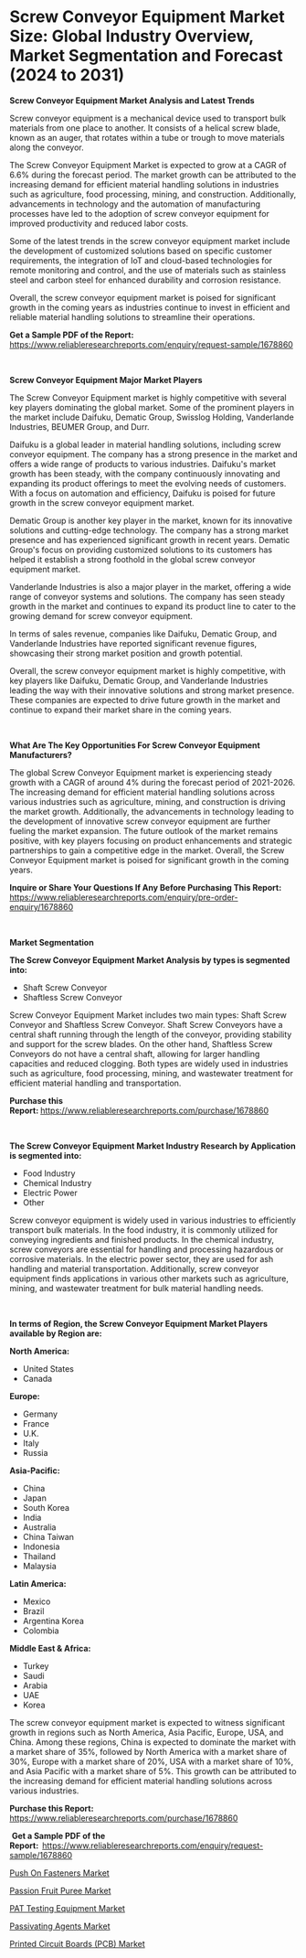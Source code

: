<p><h1>Screw Conveyor Equipment Market Size: Global Industry Overview, Market Segmentation and Forecast (2024 to 2031)</h1></p><p><strong>Screw Conveyor Equipment Market Analysis and Latest Trends</strong></p>
<p><p>Screw conveyor equipment is a mechanical device used to transport bulk materials from one place to another. It consists of a helical screw blade, known as an auger, that rotates within a tube or trough to move materials along the conveyor.</p><p>The Screw Conveyor Equipment Market is expected to grow at a CAGR of 6.6% during the forecast period. The market growth can be attributed to the increasing demand for efficient material handling solutions in industries such as agriculture, food processing, mining, and construction. Additionally, advancements in technology and the automation of manufacturing processes have led to the adoption of screw conveyor equipment for improved productivity and reduced labor costs.</p><p>Some of the latest trends in the screw conveyor equipment market include the development of customized solutions based on specific customer requirements, the integration of IoT and cloud-based technologies for remote monitoring and control, and the use of materials such as stainless steel and carbon steel for enhanced durability and corrosion resistance.</p><p>Overall, the screw conveyor equipment market is poised for significant growth in the coming years as industries continue to invest in efficient and reliable material handling solutions to streamline their operations.</p></p>
<p><strong>Get a Sample PDF of the Report:&nbsp;</strong> <a href="https://www.reliableresearchreports.com/enquiry/request-sample/1678860">https://www.reliableresearchreports.com/enquiry/request-sample/1678860</a></p>
<p>&nbsp;</p>
<p><strong>Screw Conveyor Equipment Major Market Players</strong></p>
<p><p>The Screw Conveyor Equipment market is highly competitive with several key players dominating the global market. Some of the prominent players in the market include Daifuku, Dematic Group, Swisslog Holding, Vanderlande Industries, BEUMER Group, and Durr.</p><p>Daifuku is a global leader in material handling solutions, including screw conveyor equipment. The company has a strong presence in the market and offers a wide range of products to various industries. Daifuku's market growth has been steady, with the company continuously innovating and expanding its product offerings to meet the evolving needs of customers. With a focus on automation and efficiency, Daifuku is poised for future growth in the screw conveyor equipment market.</p><p>Dematic Group is another key player in the market, known for its innovative solutions and cutting-edge technology. The company has a strong market presence and has experienced significant growth in recent years. Dematic Group's focus on providing customized solutions to its customers has helped it establish a strong foothold in the global screw conveyor equipment market.</p><p>Vanderlande Industries is also a major player in the market, offering a wide range of conveyor systems and solutions. The company has seen steady growth in the market and continues to expand its product line to cater to the growing demand for screw conveyor equipment.</p><p>In terms of sales revenue, companies like Daifuku, Dematic Group, and Vanderlande Industries have reported significant revenue figures, showcasing their strong market position and growth potential.</p><p>Overall, the screw conveyor equipment market is highly competitive, with key players like Daifuku, Dematic Group, and Vanderlande Industries leading the way with their innovative solutions and strong market presence. These companies are expected to drive future growth in the market and continue to expand their market share in the coming years.</p></p>
<p>&nbsp;</p>
<p><strong>What Are The Key Opportunities For Screw Conveyor Equipment Manufacturers?</strong></p>
<p><p>The global Screw Conveyor Equipment market is experiencing steady growth with a CAGR of around 4% during the forecast period of 2021-2026. The increasing demand for efficient material handling solutions across various industries such as agriculture, mining, and construction is driving the market growth. Additionally, the advancements in technology leading to the development of innovative screw conveyor equipment are further fueling the market expansion. The future outlook of the market remains positive, with key players focusing on product enhancements and strategic partnerships to gain a competitive edge in the market. Overall, the Screw Conveyor Equipment market is poised for significant growth in the coming years.</p></p>
<p><strong>Inquire or Share Your Questions If Any Before Purchasing This Report:</strong> <a href="https://www.reliableresearchreports.com/enquiry/pre-order-enquiry/1678860">https://www.reliableresearchreports.com/enquiry/pre-order-enquiry/1678860</a></p>
<p>&nbsp;</p>
<p><strong>Market Segmentation</strong></p>
<p><strong>The Screw Conveyor Equipment Market Analysis by types is segmented into:</strong></p>
<p><ul><li>Shaft Screw Conveyor</li><li>Shaftless Screw Conveyor</li></ul></p>
<p><p>Screw Conveyor Equipment Market includes two main types: Shaft Screw Conveyor and Shaftless Screw Conveyor. Shaft Screw Conveyors have a central shaft running through the length of the conveyor, providing stability and support for the screw blades. On the other hand, Shaftless Screw Conveyors do not have a central shaft, allowing for larger handling capacities and reduced clogging. Both types are widely used in industries such as agriculture, food processing, mining, and wastewater treatment for efficient material handling and transportation.</p></p>
<p><strong>Purchase this Report:&nbsp;</strong><a href="https://www.reliableresearchreports.com/purchase/1678860">https://www.reliableresearchreports.com/purchase/1678860</a></p>
<p>&nbsp;</p>
<p><strong>The Screw Conveyor Equipment Market Industry Research by Application is segmented into:</strong></p>
<p><ul><li>Food Industry</li><li>Chemical Industry</li><li>Electric Power</li><li>Other</li></ul></p>
<p><p>Screw conveyor equipment is widely used in various industries to efficiently transport bulk materials. In the food industry, it is commonly utilized for conveying ingredients and finished products. In the chemical industry, screw conveyors are essential for handling and processing hazardous or corrosive materials. In the electric power sector, they are used for ash handling and material transportation. Additionally, screw conveyor equipment finds applications in various other markets such as agriculture, mining, and wastewater treatment for bulk material handling needs.</p></p>
<p>&nbsp;</p>
<p><strong>In terms of Region, the Screw Conveyor Equipment Market Players available by Region are:</strong></p>
<p>
    <p> <strong> North America: </strong>
        <ul>
            <li>United States</li>
            <li>Canada</li>
        </ul>
        </p> 
    <p> <strong> Europe: </strong>
        <ul>
            <li>Germany</li>
            <li>France</li>
            <li>U.K.</li>
            <li>Italy</li>
            <li>Russia</li>
        </ul>
        </p> 
    <p> <strong> Asia-Pacific: </strong>
        <ul>
            <li>China</li>
            <li>Japan</li>
            <li>South Korea</li>
            <li>India</li>
            <li>Australia</li>
            <li>China Taiwan</li>
            <li>Indonesia</li>
            <li>Thailand</li>
            <li>Malaysia</li>
        </ul>
        </p> 
    <p> <strong> Latin America: </strong>
        <ul>
            <li>Mexico</li>
            <li>Brazil</li>
            <li>Argentina Korea</li>
            <li>Colombia</li>
        </ul>
        </p> 
    <p> <strong> Middle East & Africa: </strong>
        <ul>
            <li>Turkey</li>
            <li>Saudi</li>
            <li>Arabia</li>
            <li>UAE</li>
            <li>Korea</li>
        </ul>
    </p>
    </p>
<p><p>The screw conveyor equipment market is expected to witness significant growth in regions such as North America, Asia Pacific, Europe, USA, and China. Among these regions, China is expected to dominate the market with a market share of 35%, followed by North America with a market share of 30%, Europe with a market share of 20%, USA with a market share of 10%, and Asia Pacific with a market share of 5%. This growth can be attributed to the increasing demand for efficient material handling solutions across various industries.</p></p>
<p><strong>Purchase this Report: </strong><a href="https://www.reliableresearchreports.com/purchase/1678860">https://www.reliableresearchreports.com/purchase/1678860</a></p>
<p>&nbsp;<strong>Get a Sample PDF of the Report:&nbsp;&nbsp;</strong><a href="https://www.reliableresearchreports.com/enquiry/request-sample/1678860">https://www.reliableresearchreports.com/enquiry/request-sample/1678860</a></p>
<p><strong></strong></p>
<p><p><a href="https://github.com/brentleyjimmiealvaradoz4l1rea/Market-Research-Report-List-1/blob/main/push-on-fasteners-market.md">Push On Fasteners Market</a></p><p><a href="https://medium.com/@donaldortega4f/passion-fruit-puree-market-analysis-its-cagr-market-segmentation-and-global-industry-overview-5ab21e37bb08">Passion Fruit Puree Market</a></p><p><a href="https://medium.com/@donaldortega4f/pat-testing-equipment-market-trends-and-market-analysis-forecasted-for-period-2024-2031-64aa6b1b5f75">PAT Testing Equipment Market</a></p><p><a href="https://medium.com/@donaldortega4f/passivating-agents-market-share-evolution-and-market-growth-trends-2024-2031-0955b7973e9d">Passivating Agents Market</a></p><p><a href="https://github.com/eeaveuhhh/Market-Research-Report-List-1/blob/main/printed-circuit-boards-pcb-market.md">Printed Circuit Boards (PCB) Market</a></p></p>